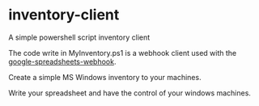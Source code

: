 # inventory-client
A simple powershell script inventory client

The code write in MyInventory.ps1 is a webhook client used with the [google-spreadsheets-webhook](https://github.com/pedrorobsonleao/google-spreadsheets-webhook).

Create a simple MS Windows inventory to your machines.

Write your spreadsheet and have the control of your windows machines.
